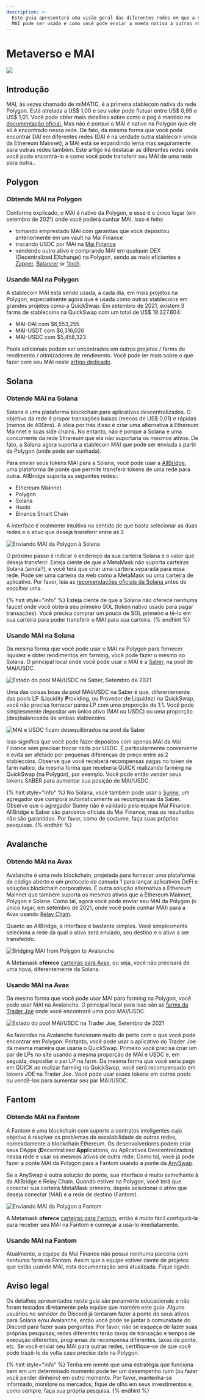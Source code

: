```yaml
---
description: >-
  Este guia apresentará uma visão geral das diferentes redes em que a stablecoin
  MAI pode ser usada e como você pode enviar a moeda nativa a outras redes.
---
```


# Metaverso e MAI

![](../.gitbook/assets/MAI.png)

## Introdução

MAI, às vezes chamado de miMATIC, é a primeira stablecoin nativa da rede Polygon. Está atrelada a US$ 1,00 e seu valor pode flutuar entre US$ 0,99 e US$ 1,01. Você pode obter mais detalhes sobre como o peg é mantido na [documentação oficial.](https://docs.mai.finance/stablecoin-economics) Mas não é porque o MAI é nativo na Polygon que ele só é encontrado nessa rede. De fato, da mesma forma que você pode encontrar DAI em diferentes redes (DAI é na verdade outra stablecoin vinda da Ethereum Mainnet), a MAI está se expandindo lenta mas seguramente para outras redes também. Este artigo irá destacar as diferentes redes onde você pode encontrá-lo e como você pode transferir seu MAI de uma rede para outra..

## Polygon

### Obtendo MAI na Polygon

Conforme explicado, o MAI é nativo da Polygon, e esse é o único lugar (em setembro de 2021) onde você poderá cunhar MAI. Isso é feito:

* tomando emprestado MAI com garantias que você depositou anteriormente em um vault na Mai Finance
* trocando USDC por MAI na [Mai Finance](https://app.mai.finance/anchor)
* vendendo outro ativo e comprando MAI em qualquer DEX (Decentralized EXchange) na Polygon, sendo as mais eficientes a [Zapper](https://zapper.fi/exchange), [Balancer](https://polygon.balancer.fi/#/trade) or [1Inch](https://app.1inch.io/#/137/classic/swap).

### Usando MAI na Polygon

A stablecoin MAI está sendo usada, a cada dia, em mais projetos na Polygon, especialmente agora que é usada como outras stablecoins em grandes projetos como a QuickSwap. Em setembro de 2021, existem 3 farms de stablecoins na QuickSwap com um total de US$ 18.327.604:

* MAI-DAI com $6,553,255
* MAI-USDT com $6,316,026
* MAI-USDC com $5,458,323

Pools adicionais podem ser encontrados em outros projetos / farms de rendimento / otimizadores de rendimento. Você pode ler mais sobre o que fazer com seu MAI neste [artigo dedicado](../tutoriais/polygon/what-to-do-with-mai-on-polygon.md).

## Solana

### Obtendo MAI na Solana

Solana é uma plataforma blockchain para aplicativos descentralizados. O objetivo da rede é propor transações baixas (menos de US$ 0,01) e rápidas (menos de 400ms). A ideia por trás disso é criar uma alternativa à Ethereum Mainnet e suas side chains. No entanto, não é porque a Solana é uma concorrente da rede Ethereum que ela não suportaria os mesmos ativos. De fato, a Solana agora suporta a stablecoin MAI que pode ser enviada a partir da Polygon (onde pode ser cunhada).

Para enviar seus tokens MAI para a Solana, você pode usar a [AllBridge](https://allbridge.io/), uma plataforma de ponte que permite transferir tokens de uma rede para outra. AllBridge suporta as seguintes redes::

* Ethereum Mainnet
* Polygon
* Solana
* Huobi
* Binance Smart Chain

A interface é realmente intuitiva no sentido de que basta selecionar as duas redes e o ativo que deseja transferir entre as 2.

![Enviando MAI da Polygon à Solana](../.gitbook/assets/screen-shot-2021-09-13-at-1.52.23-pm.png)

O próximo passo é indicar o endereço da sua carteira Solana e o valor que deseja transferir. Esteja ciente de que a MetaMask não suporta carteiras Solana (ainda?), e você terá que criar uma carteira separada para essa rede. Pode ser uma carteira da web como a MetaMask ou uma carteira de aplicativo. Por favor, leia as [recomendaçōes oficiais da Solana ](https://docs.solana.com/wallet-guide)antes de escolher uma.

{% hint style="info" %}
Esteja ciente de que a Solana não oferece nenhuma faucet onde você obterá seu primeiro SOL (token nativo usado para pagar transações). Você precisa comprar um pouco de SOL primeiro e tê-lo em sua carteira para poder transferir o MAI para sua carteira.
{% endhint %}

### Usando MAI na Solana

Da mesma forma que você pode usar o MAI na Polygon para fornecer liquidez e obter rendimentos em farming, você pode fazer o mesmo no Solana. O principal local onde você pode usar o MAI é a [Saber](https://app.saber.so/), na pool de MAI/USDC.

![Estado do pool MAI/USDC na Saber, Setembro de 2021](../.gitbook/assets/screen-shot-2021-09-13-at-2.11.10-pm.png)

Uma das coisas boas da pool MAI/USDC na Saber é que, diferentemente das pools LP (**L**iquidity **P**roviding, ou Provedor de Liquidez) na QuickSwap, você não precisa fornecer pares LP com uma proporção de 1:1. Você pode simplesmente depositar um único ativo (MAI ou USDC) ou uma proporção (des)balanceada de ambas stablecoins.

![MAI e USDC ficam desequilibrados na pool da Saber](../.gitbook/assets/screen-shot-2021-09-13-at-2.13.51-pm.png)

Isso significa que você pode fazer depósitos com apenas MAI da Mai Finance sem precisar trocar nada por USDC. É particularmente conveniente e evita ser afetado por pequenas diferenças de preço entre as 2 stablecoins. Observe que você receberá recompensas pagas no token de farm nativo, da mesma forma que receberia QUICK realizando farming na QuickSwap (na Polygon), por exemplo. Você pode então vender seus tokens SABER para aumentar sua posição de MAI/USDC.

{% hint style="info" %}
No Solana, você também pode usar o [Sunny](https://app.sunny.ag/), um agregador que comporá automaticamente as recompensas da Saber. Observe que o agregador Sunny não é validado pela equipe Mai Finance. AllBridge e Saber são parceiros oficiais da Mai Finance, mas os resultados não são garantidos. Por favor, como de costume, faça suas próprias pesquisas.
{% endhint %}

## Avalanche

### Obtendo MAI na Avax

Avalanche é uma rede blockchain, projetada para fornecer uma plataforma de código aberto e um protocolo de camada 1 para lançar aplicativos DeFi e soluções blockchain corporativas. É outra solução alternativa a Ethereum Mainnet que também suporta os mesmos ativos que a Ethereum Mainnet, Polygon e Solana. Como tal, agora você pode enviar seu MAI da Polygon (o único lugar, em setembro de 2021, onde você pode cunhar MAI) para a Avax usando [Relay Chain](https://app.relaychain.com/#/transfer).

Quanto ao AllBridge, a interface é bastante simples. Você simplesmente seleciona a rede da qual o ativo será enviado, seu destino e o ativo a ser transferido.

![Bridging MAI from Polygon to Avalanche](../.gitbook/assets/screen-shot-2021-09-13-at-2.52.31-pm.png)

A Metamask **oferece** [carteiras para Avax](https://support.avax.network/en/articles/4626956-how-do-i-set-up-metamask-on-avalanche), ou seja, você não precisará de uma nova, diferentemente da Solana.

### Usando MAI na Avax

Da mesma forma que você pode usar MAI para farming na Polygon, você pode usar MAI na Avalanche. O principal local para isso são as [farms da Trader Joe](https://www.traderjoexyz.com/#/farm) onde você encontrará uma pool MAI/USDC.

![Estado do pool MAI/USDC na Trader Joe, Setembro de 2021](../.gitbook/assets/screen-shot-2021-09-13-at-3.07.19-pm.png)

As fazendas na Avalanche funcionam muito de perto com o que você pode encontrar em Polygon. Portanto, você pode usar o aplicativo do Trader Joe da mesma maneira que usaria o QuickSwap. Primeiro você precisa criar um par de LPs no site usando a mesma proporção de MAI e USDC e, em seguida, depositar o par LP na farm. Da mesma forma que você seria pago em QUICK ao realizar farming na QuickSwap, você será recompensado em tokens JOE na Trader Joe. Você pode usar esses tokens em outros pools ou vendê-los para aumentar seu par MAI/USDC.

## Fantom

### Obtendo MAI na Fantom

A Fantom é uma blockchain com suporte a contratos inteligentes cujo objetivo é resolver os problemas de escalabilidade de outras redes, nomeadamente a blockchain Ethereum. Os desenvolvedores podem criar seus DApps (**D**ecentralized **App**lications, ou Aplicativos Descentralizados) nessa rede e usar os mesmos ativos de outra rede. Como tal, você já pode fazer a ponte MAI da Polygon para a Fantom usando a ponte da [AnySwap](https://anyswap.exchange/#/bridge).

Se a AnySwap é outra solução de ponte, sua interface é muito semelhante à da AllBridge e Relay Chain. Quando estiver na Polygon, você terá que conectar sua carteira MetaMask primeiro, depois selecionar o ativo que deseja conectar (MAI) e a rede de destino (Fantom).

![Enviando MAI da Polygon a Fantom](../.gitbook/assets/image.png)

A Metamask **oferece** [carteiras para Fantom](https://docs.fantom.foundation/tutorials/set-up-metamask), então é muito fácil configurá-la para receber seu MAI na Fantom e começar a usá-lo imediatamente.

### Usando MAI na Fantom

Atualmente, a equipe da Mai Finance não possui nenhuma parceria com nenhuma farm na Fantom. Assim que a equipe estiver ciente de projetos que estão usando MAI, esta documentação será atualizada. Fique ligado.

## Aviso legal

Os detalhes apresentados neste guia são puramente educacionais e não foram testados diretamente pela equipe que mantém este guia. Alguns usuários no servidor do Discord já tentaram fazer a ponte de seus ativos para Solana e/ou Avalanche, então você pode se juntar à comunidade do Discord para fazer suas perguntas. Por favor, não se esqueça de fazer suas próprias pesquisas, redes diferentes terão taxas de transação e tempos de execução diferentes, programas de recompensa diferentes, taxas de ponte, etc. Se você enviar seu MAI para outras redes, certifique-se de que você pode trazê-lo de volta caso precise dele na Polygon.

{% hint style="info" %}
Tenha em mente que uma estratégia que funciona bem em um determinado momento pode ter um desempenho ruim (ou fazer você perder dinheiro) em outro momento. Por favor, mantenha-se informado, monitore os mercados, fique de olho em seus investimentos e, como sempre, faça sua própria pesquisa.
{% endhint %}
